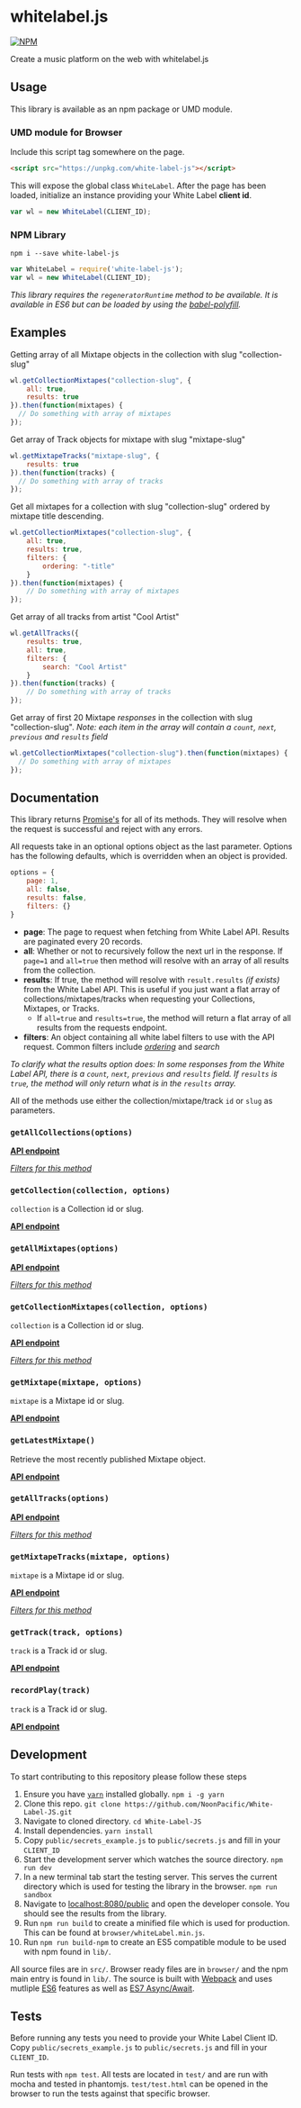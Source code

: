 # whitelabel.js

[![NPM](https://nodei.co/npm/white-label-js.png?downloads=true&stars=true)](https://nodei.co/npm/white-label-js/)

Create a music platform on the web with whitelabel.js

## Usage

This library is available as an npm package or UMD module.

### UMD module for Browser

Include this script tag somewhere on the page.

```html
<script src="https://unpkg.com/white-label-js"></script>
```

This will expose the global class `WhiteLabel`. After the page has been loaded, initialize an instance providing your White Label **client id**.

```javascript
var wl = new WhiteLabel(CLIENT_ID);
```

### NPM Library

`npm i --save white-label-js`

```javascript
var WhiteLabel = require('white-label-js');
var wl = new WhiteLabel(CLIENT_ID);
```

_This library requires the `regeneratorRuntime` method to be available. It is available in ES6 but can be loaded by using the [babel-polyfill](https://babeljs.io/docs/usage/polyfill/)._

## Examples

Getting array of all Mixtape objects in the collection with slug "collection-slug"

```javascript
wl.getCollectionMixtapes("collection-slug", {
    all: true, 
    results: true
}).then(function(mixtapes) {
  // Do something with array of mixtapes
});
```

Get array of Track objects for mixtape with slug "mixtape-slug"

```javascript
wl.getMixtapeTracks("mixtape-slug", {
    results: true
}).then(function(tracks) {
  // Do something with array of tracks
});
```

Get all mixtapes for a collection with slug "collection-slug" ordered by mixtape title descending.

```javascript
wl.getCollectionMixtapes("collection-slug", {
    all: true, 
    results: true, 
    filters: {
        ordering: "-title"
    }
}).then(function(mixtapes) {
    // Do something with array of mixtapes
});
```

Get array of all tracks from artist "Cool Artist"

```javascript
wl.getAllTracks({
    results: true,
    all: true,
    filters: {
        search: "Cool Artist"
    } 
}).then(function(tracks) {
    // Do something with array of tracks    
});
```

Get array of first 20 Mixtape _responses_ in the collection with slug "collection-slug". _Note: each item in the array will contain a `count`, `next`, `previous` and `results` field_

```javascript
wl.getCollectionMixtapes("collection-slug").then(function(mixtapes) {
  // Do something with array of mixtapes
});
```

## Documentation

This library returns [Promise's](https://developer.mozilla.org/en-US/docs/Web/JavaScript/Reference/Global_Objects/Promise) for all of its methods. They will resolve when the request is successful and reject with any errors.

All requests take in an optional options object as the last parameter. Options has the following defaults, which is overridden when an object is provided.

```javascript
options = {
    page: 1,
    all: false,
    results: false,
    filters: {}
}
```

- **page**: The page to request when fetching from White Label API. Results are paginated every 20 records.
- **all**: Whether or not to recursively follow the next url in the response. If `page=1` and `all=true` then method will resolve with an array of all results from the collection.
- **results**: If true, the method will resolve with `result.results` _(if exists)_ from the White Label API. This is useful if you just want a flat array of collections/mixtapes/tracks when requesting your Collections, Mixtapes, or Tracks.
    + If `all=true` and `results=true`, the method will return a flat array of all results from the requests endpoint.
- **filters**: An object containing all white label filters to use with the API request. Common filters include [_ordering_](http://whitelabel.cool/docs/api/reference/#a-note-on-ordering) and _search_

_To clarify what the results option does: In some responses from the White Label API, there is a `count`, `next`, `previous` and `results` field. If `results` is `true`, the method will only return what is in the `results` array._

All of the methods use either the collection/mixtape/track `id` or `slug` as parameters.

### `getAllCollections(options)`

[**API endpoint**](http://whitelabel.cool/docs/api/reference/#collections)

[*Filters for this method*](http://whitelabel.cool/docs/api/reference/#filters)

### `getCollection(collection, options)`

`collection` is a Collection id or slug.

[**API endpoint**](http://whitelabel.cool/docs/api/reference/#collectionscollection)

### `getAllMixtapes(options)`

[**API endpoint**](http://whitelabel.cool/docs/api/reference/#mixtapes)

[*Filters for this method*](http://whitelabel.cool/docs/api/reference/#filters_1)

### `getCollectionMixtapes(collection, options)`

`collection` is a Collection id or slug.

[**API endpoint**](http://whitelabel.cool/docs/api/reference/#mixtapes)

[*Filters for this method*](http://whitelabel.cool/docs/api/reference/#filters_1)

### `getMixtape(mixtape, options)`

`mixtape` is a Mixtape id or slug.

[**API endpoint**](http://whitelabel.cool/docs/api/reference/#mixtapesmixtape)

### `getLatestMixtape()`

Retrieve the most recently published Mixtape object.

[**API endpoint**](http://whitelabel.cool/docs/api/reference/#mixtapeslatest)

### `getAllTracks(options)`

[**API endpoint**](http://whitelabel.cool/docs/api/reference/#tracks)

[*Filters for this method*](http://whitelabel.cool/docs/api/reference/#filters_2)

### `getMixtapeTracks(mixtape, options)`

`mixtape` is a Mixtape id or slug.

[**API endpoint**](http://whitelabel.cool/docs/api/reference/#trackstrack)

[*Filters for this method*](http://whitelabel.cool/docs/api/reference/#filters_2)

### `getTrack(track, options)`

`track` is a Track id or slug.

[**API endpoint**](http://whitelabel.cool/docs/api/reference/#trackstrack)

### `recordPlay(track)`

`track` is a Track id or slug.

[**API endpoint**](http://whitelabel.cool/docs/api/reference/#eventsplaystrack)

## Development

To start contributing to this repository please follow these steps

1. Ensure you have [`yarn`](https://github.com/yarnpkg/yarn) installed globally. `npm i -g yarn`
2. Clone this repo. `git clone https://github.com/NoonPacific/White-Label-JS.git`
3. Navigate to cloned directory. `cd White-Label-JS`
5. Install dependencies. `yarn install`
6. Copy `public/secrets_example.js` to `public/secrets.js` and fill in your `CLIENT_ID`
7. Start the development server which watches the source directory. `npm run dev`
8. In a new terminal tab start the testing server. This serves the current directory which is used for testing the library in the browser. `npm run sandbox`
9. Navigate to [localhost:8080/public](http://localhost:8080/public) and open the developer console. You should see the results from the library.
10. Run `npm run build` to create a minified file which is used for production. This can be found at `browser/whiteLabel.min.js`.
11. Run `npm run build-npm` to create an ES5 compatible module to be used with npm found in `lib/`.

All source files are in `src/`. Browser ready files are in `browser/` and the npm main entry is found in `lib/`. The source is built with [Webpack](https://webpack.github.io/) and uses mutliple [ES6](https://github.com/lukehoban/es6features) features as well as [ES7 Async/Await](http://rossboucher.com/await).

## Tests

Before running any tests you need to provide your White Label Client ID. Copy `public/secrets_example.js` to `public/secrets.js` and fill in your `CLIENT_ID`.

Run tests with `npm test`. All tests are located in `test/` and are run with mocha and tested in phantomjs. `test/test.html` can be opened in the browser to run the tests against that specific browser.
